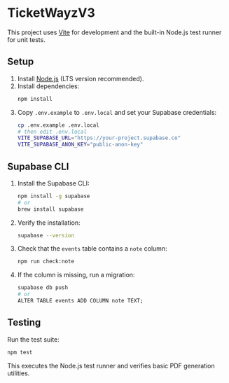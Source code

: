 # TicketWayzV3

This project uses [Vite](https://vitejs.dev/) for development and the built-in Node.js test runner for unit tests.

## Setup

1. Install [Node.js](https://nodejs.org/) (LTS version recommended).
2. Install dependencies:
   ```bash
   npm install
   ```
3. Copy `.env.example` to `.env.local` and set your Supabase credentials:
   ```bash
   cp .env.example .env.local
   # then edit .env.local
   VITE_SUPABASE_URL="https://your-project.supabase.co"
   VITE_SUPABASE_ANON_KEY="public-anon-key"
   ```

## Supabase CLI

1. Install the Supabase CLI:
   ```bash
   npm install -g supabase
   # or
   brew install supabase
   ```
2. Verify the installation:
   ```bash
   supabase --version
   ```
3. Check that the `events` table contains a `note` column:
   ```bash
   npm run check:note
   ```
4. If the column is missing, run a migration:
   ```bash
   supabase db push
   # or
   ALTER TABLE events ADD COLUMN note TEXT;
   ```

## Testing

Run the test suite:

```bash
npm test
```

This executes the Node.js test runner and verifies basic PDF generation utilities.
